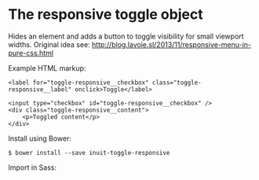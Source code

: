 # The responsive toggle object

Hides an element and adds a button to toggle visibility for small viewport widths.
Original idea see: http://blog.lavoie.sl/2013/11/responsive-menu-in-pure-css.html

Example HTML markup:

    <label for="toggle-responsive__checkbox" class="toggle-responsive__label" onclick>Toggle</label>

    <input type="checkbox" id="toggle-responsive__checkbox" />
    <div class="toggle-responsive__content">
        <p>Toggled content</p>
    </div>

Install using Bower:

    $ bower install --save inuit-toggle-responsive

Import in Sass:

